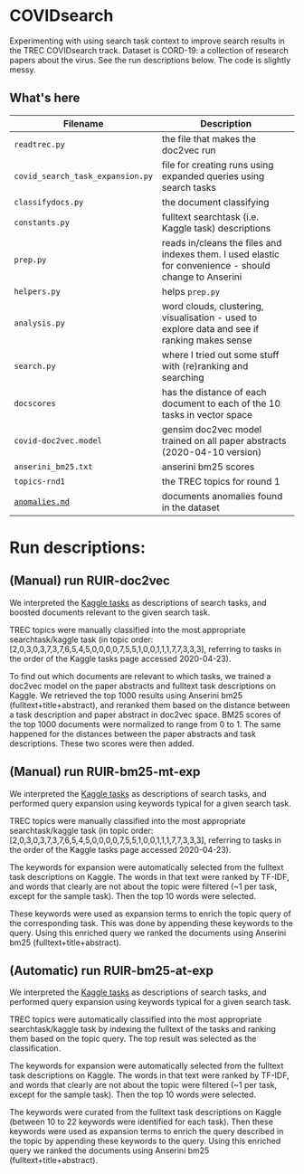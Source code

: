 # COVIDsearch
Experimenting with using search task context to improve search results in the
TREC COVIDsearch track. Dataset is CORD-19: a collection of research papers
about the virus. See the run descriptions below. The code is slightly messy.

## What's here
| Filename | Description |
| --- | --- |
| `readtrec.py` | the file that makes the doc2vec run |
| `covid_search_task_expansion.py` | file for creating runs using expanded queries using search tasks |
| `classifydocs.py` | the document classifying |
| `constants.py` | fulltext searchtask (i.e. Kaggle task) descriptions |
| `prep.py` | reads in/cleans the files and indexes them. I used elastic for convenience - should change to Anserini |
| `helpers.py` | helps `prep.py` |
| `analysis.py` | word clouds, clustering, visualisation - used to explore data and see if ranking makes sense |
| `search.py` | where I tried out some stuff with (re)ranking and searching |
| `docscores` | has the distance of each document to each of the 10 tasks in vector space |
| `covid-doc2vec.model` | gensim doc2vec model trained on all paper abstracts (2020-04-10 version) |
| `anserini_bm25.txt` | anserini bm25 scores |
| `topics-rnd1` | the TREC topics for round 1 |
| [`anomalies.md`](./anomalies.md) | documents anomalies found in the dataset |

# Run descriptions:

## (Manual) run RUIR-doc2vec
We interpreted the [Kaggle tasks][0] as descriptions of search tasks, and
boosted documents relevant to the given search task.

TREC topics were manually classified into the most appropriate
searchtask/kaggle task (in topic order:
[2,0,3,0,3,7,3,7,6,5,4,5,0,0,0,0,7,5,5,1,0,0,1,1,1,7,7,3,3,3], referring to
tasks in the order of the Kaggle tasks page accessed 2020-04-23).

To find out which documents are relevant to which tasks, we trained a doc2vec
model on the paper abstracts and fulltext task descriptions on Kaggle. We
retrieved the top 1000 results using Anserini bm25 (fulltext+title+abstract),
and reranked them based on the distance between a task description and paper
abstract in doc2vec space. BM25 scores of the top 1000 documents were
normalized to range from 0 to 1. The same happened for the distances between
the paper abstracts and task descriptions. These two scores were then added.

## (Manual) run RUIR-bm25-mt-exp

We interpreted the [Kaggle tasks][0] as descriptions of search tasks, and
performed query expansion using keywords typical for a given search task.

TREC topics were manually classified into the most appropriate
searchtask/kaggle task (in topic order:
[2,0,3,0,3,7,3,7,6,5,4,5,0,0,0,0,7,5,5,1,0,0,1,1,1,7,7,3,3,3], referring to
tasks in the order of the Kaggle tasks page accessed 2020-04-23).

The keywords for expansion were automatically selected from the fulltext task
descriptions on Kaggle. The words in that text were ranked by TF-IDF, and words
that clearly are not about the topic were filtered (~1 per task, except for the
sample task). Then the top 10 words were selected.

These keywords were used as expansion terms to enrich the topic query of the
corresponding task. This was done by appending these keywords to the query.
Using this enriched query we ranked the documents using Anserini bm25
(fulltext+title+abstract).

## (Automatic) run RUIR-bm25-at-exp
We interpreted the [Kaggle tasks][0] as descriptions of search tasks, and
performed query expansion using keywords typical for a given search task.

TREC topics were automatically classified into the most appropriate
searchtask/kaggle task by indexing the fulltext of the tasks and ranking them
based on the topic query. The top result was selected as the classification.

The keywords for expansion were automatically selected from the fulltext task
descriptions on Kaggle. The words in that text were ranked by TF-IDF, and words
that clearly are not about the topic were filtered (~1 per task, except for the
sample task). Then the top 10 words were selected.

The keywords were curated from the fulltext task descriptions on Kaggle
(between 10 to 22 keywords were identified for each task). Then these keywords
were used as expansion terms to enrich the query described in the topic by
appending these keywords to the query. Using this enriched query we ranked the
documents using Anserini bm25 (fulltext+title+abstract).

[0]: https://www.kaggle.com/allen-institute-for-ai/CORD-19-research-challenge/tasks
